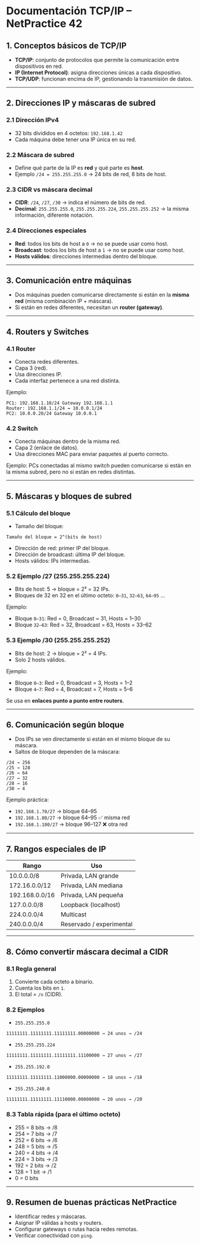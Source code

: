 # Documentación TCP/IP – NetPractice 42

## 1. Conceptos básicos de TCP/IP

- **TCP/IP**: conjunto de protocolos que permite la comunicación entre dispositivos en red.  
- **IP (Internet Protocol)**: asigna direcciones únicas a cada dispositivo.  
- **TCP/UDP**: funcionan encima de IP, gestionando la transmisión de datos.  

---

## 2. Direcciones IP y máscaras de subred

### 2.1 Dirección IPv4
- 32 bits divididos en 4 octetos: `192.168.1.42`  
- Cada máquina debe tener una IP única en su red.  

### 2.2 Máscara de subred
- Define qué parte de la IP es **red** y qué parte es **host**.  
- Ejemplo `/24 = 255.255.255.0` → 24 bits de red, 8 bits de host.  

### 2.3 CIDR vs máscara decimal
- **CIDR**: `/24`, `/27`, `/30` → indica el número de bits de red.  
- **Decimal**: `255.255.255.0`, `255.255.255.224`, `255.255.255.252` → la misma información, diferente notación.  

### 2.4 Direcciones especiales
- **Red**: todos los bits de host a `0` → no se puede usar como host.  
- **Broadcast**: todos los bits de host a `1` → no se puede usar como host.  
- **Hosts válidos**: direcciones intermedias dentro del bloque.  

---

## 3. Comunicación entre máquinas

- Dos máquinas pueden comunicarse directamente si están en la **misma red** (misma combinación IP + máscara).  
- Si están en redes diferentes, necesitan un **router (gateway)**.  

---

## 4. Routers y Switches

### 4.1 Router
- Conecta redes diferentes.  
- Capa 3 (red).  
- Usa direcciones IP.  
- Cada interfaz pertenece a una red distinta.  

Ejemplo:
```
PC1: 192.168.1.10/24 Gateway 192.168.1.1
Router: 192.168.1.1/24 ↔ 10.0.0.1/24
PC2: 10.0.0.20/24 Gateway 10.0.0.1
```

### 4.2 Switch
- Conecta máquinas dentro de la misma red.  
- Capa 2 (enlace de datos).  
- Usa direcciones MAC para enviar paquetes al puerto correcto.  

Ejemplo: PCs conectadas al mismo switch pueden comunicarse si están en la misma subred, pero no si están en redes distintas.  

---

## 5. Máscaras y bloques de subred

### 5.1 Cálculo del bloque
- Tamaño del bloque:
```
Tamaño del bloque = 2^(bits de host)
```
- Dirección de red: primer IP del bloque.  
- Dirección de broadcast: última IP del bloque.  
- Hosts válidos: IPs intermedias.  

### 5.2 Ejemplo /27 (255.255.255.224)
- Bits de host: 5 → bloque = 2⁵ = 32 IPs.  
- Bloques de 32 en 32 en el último octeto: `0–31`, `32–63`, `64–95` …  

Ejemplo:  
- Bloque `0–31`: Red = 0, Broadcast = 31, Hosts = 1–30  
- Bloque `32–63`: Red = 32, Broadcast = 63, Hosts = 33–62  

### 5.3 Ejemplo /30 (255.255.255.252)
- Bits de host: 2 → bloque = 2² = 4 IPs.  
- Solo 2 hosts válidos.  

Ejemplo:  
- Bloque `0–3`: Red = 0, Broadcast = 3, Hosts = 1–2  
- Bloque `4–7`: Red = 4, Broadcast = 7, Hosts = 5–6  

Se usa en **enlaces punto a punto entre routers**.  

---

## 6. Comunicación según bloque

- Dos IPs se ven directamente si están en el mismo bloque de su máscara.  
- Saltos de bloque dependen de la máscara:  

```
/24 → 256
/25 → 128
/26 → 64
/27 → 32
/28 → 16
/30 → 4
```

Ejemplo práctica:  
- `192.168.1.70/27` → bloque 64–95  
- `192.168.1.80/27` → bloque 64–95 ✅ misma red  
- `192.168.1.100/27` → bloque 96–127 ❌ otra red  

---

## 7. Rangos especiales de IP

| Rango         | Uso                      |
|---------------|--------------------------|
| 10.0.0.0/8    | Privada, LAN grande      |
| 172.16.0.0/12 | Privada, LAN mediana     |
| 192.168.0.0/16| Privada, LAN pequeña     |
| 127.0.0.0/8   | Loopback (localhost)     |
| 224.0.0.0/4   | Multicast                |
| 240.0.0.0/4   | Reservado / experimental |

---

## 8. Cómo convertir máscara decimal a CIDR

### 8.1 Regla general
1. Convierte cada octeto a binario.  
2. Cuenta los bits en `1`.  
3. El total = `/n` (CIDR).  

### 8.2 Ejemplos
- `255.255.255.0`  
```
11111111.11111111.11111111.00000000 → 24 unos → /24
```

- `255.255.255.224`  
```
11111111.11111111.11111111.11100000 → 27 unos → /27
```

- `255.255.192.0`  
```
11111111.11111111.11000000.00000000 → 18 unos → /18
```

- `255.255.240.0`  
```
11111111.11111111.11110000.00000000 → 20 unos → /20
```

### 8.3 Tabla rápida (para el último octeto)
- 255 = 8 bits → /8  
- 254 = 7 bits → /7  
- 252 = 6 bits → /6  
- 248 = 5 bits → /5  
- 240 = 4 bits → /4  
- 224 = 3 bits → /3  
- 192 = 2 bits → /2  
- 128 = 1 bit → /1  
- 0 = 0 bits  

---

## 9. Resumen de buenas prácticas NetPractice

- Identificar redes y máscaras.  
- Asignar IP válidas a hosts y routers.  
- Configurar gateways o rutas hacia redes remotas.  
- Verificar conectividad con `ping`.  